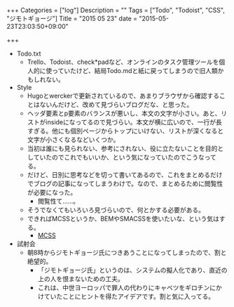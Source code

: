 +++
Categories = ["log"]
Description = ""
Tags = ["Todo", "Todoist", "CSS", "ジモトギョージ"]
Title = "2015 05 23"
date = "2015-05-23T23:03:50+09:00"

+++

* Todo.txt
	* Trello、Todoist、check*padなど、オンラインのタスク管理ツールを個人的に使っていたけど、結局Todo.mdと紙に戻ってしまうので旧人類かもしれない。
* Style
	* Hugoとwerckerで更新されているので、あまりブラウザから確認することはないんだけど、改めて見づらいブログだな、と思った。
	* ヘッダ要素とp要素のバランスが悪いし、本文の文字が小さい。あと、リストがinsideになってるので見づらい。本文が横に広いので、一行が長すぎる。他にも個別ページからトップにいけない、リストが深くなると文字が小さくなるなどいくつか。
	* 当初は誰にも見られない、参考にされない、役に立たないことを目的としていたのでこれでもいいか、という気になっていたのでこうなってる。
	* だけど、日別に思考などを切って書いてあるので、これをまとめるだけでブログの記事になってしまうわけで。なので、まとめるために閲覧性が必要になった。
		* 閲覧性て……。
	* そうでなくてもいろいろ見づらいので、何とかする必要がある。
	* できればMCSSというか、BEMやSMACSSを使いたいな、という気はする。
		* [MCSS](http://operatino.github.io/MCSS/ja/)
* 試射会
	* 朝8時からジモトギョージ氏につきあうことになってしまったので、割と絶望的。
		* 「ジモトギョージ氏」というのは、システムの擬人化であり、直近の上の人を恨まないための工夫。
		* これは、中世ヨーロッパで罪人の代わりにキャベツをギロチンにかけていたことにヒントを得たアイデアです。割と気に入ってる。